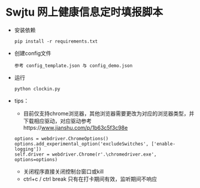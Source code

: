 # Swjtu 网上健康信息定时填报脚本
- 安装依赖  

    ```
    pip install -r requirements.txt
    ```

- 创建config文件  

    ```
    参考 config_template.json 与 config_demo.json
    ```

- 运行  

    ```
    python clockin.py
    ```

- tips：
    - 目前仅支持chrome浏览器，其他浏览器需要更改为对应的浏览器类型，并下载相应驱动，对应驱动参考https://www.jianshu.com/p/1b63c5f3c98e
    ```
    options = webdriver.ChromeOptions()
    options.add_experimental_option('excludeSwitches', ['enable-logging'])
    self.driver = webdriver.Chrome(r'.\chromedriver.exe', options=options)
    ```
    - 关闭程序直接关闭控制台窗口或kill
    - ctrl+c / ctrl break 只有在打卡期间有效，监听期间不响应

